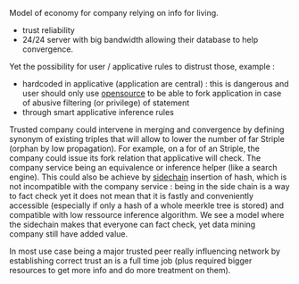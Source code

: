 Model of economy for company relying on info for living.

- trust reliability
- 24/24 server with big bandwidth allowing their database to help convergence.


Yet the possibility for user / applicative rules to distrust those, example :
- hardcoded in applicative (application are central) : this is dangerous and user should only use [opensource](./code.md) to be able to fork application in case of abusive filtering (or privilege) of statement
- through smart applicative inference rules


Trusted company could intervene in merging and convergence by defining synonym of existing triples that will allow to lower the number of far Striple (orphan by low propagation).
For example, on a for of an Striple, the company could issue its fork relation that applicative will check. The company service being an equivalence or inference helper (like a search engine). This could also be achieve by [sidechain](./sidechain.md) insertion of hash, which is not incompatible with the company service : being in the side chain is a way to fact check yet it does not mean that it is fastly and conveniently accessible (especially if only a hash of a whole meerkle tree is stored) and compatible with low ressource inference algorithm.
We see a model where the sidechain makes that everyone can fact check, yet data mining company still have added value.

In most use case being a major trusted peer really influencing network by establishing correct trust an is a full time job (plus required bigger resources to get more info and do more treatment on them).

